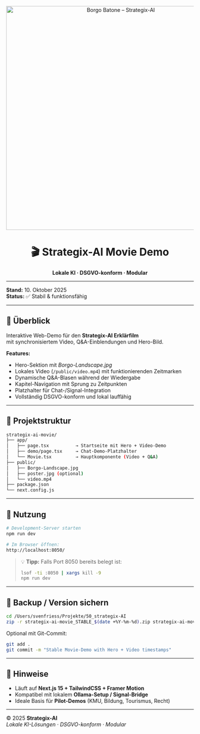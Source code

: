 <p align="center">
  <img src="public/Borgo-Landscape.jpg" width="600" alt="Borgo Batone – Strategix-AI" />
</p>

<h1 align="center">🎬 Strategix-AI Movie Demo</h1>
<p align="center"><b>Lokale KI · DSGVO-konform · Modular</b></p>

---

**Stand:** 10. Oktober 2025  
**Status:** ✅ Stabil & funktionsfähig  

---

## 🚀 Überblick

Interaktive Web-Demo für den **Strategix-AI Erklärfilm**  
mit synchronisiertem Video, Q&A-Einblendungen und Hero-Bild.

**Features:**
- Hero-Sektion mit *Borgo-Landscape.jpg*  
- Lokales Video (`/public/video.mp4`) mit funktionierenden Zeitmarken  
- Dynamische Q&A-Blasen während der Wiedergabe  
- Kapitel-Navigation mit Sprung zu Zeitpunkten  
- Platzhalter für Chat-/Signal-Integration  
- Vollständig DSGVO-konform und lokal lauffähig  

---

## 📂 Projektstruktur

```bash
strategix-ai-movie/
├── app/
│   ├── page.tsx          → Startseite mit Hero + Video-Demo
│   ├── demo/page.tsx     → Chat-Demo-Platzhalter
│   └── Movie.tsx         → Hauptkomponente (Video + Q&A)
├── public/
│   ├── Borgo-Landscape.jpg
│   ├── poster.jpg (optional)
│   └── video.mp4
├── package.json
└── next.config.js
```

---

## 🧠 Nutzung

```bash
# Development-Server starten
npm run dev

# Im Browser öffnen:
http://localhost:8050/
```

> 💡 **Tipp:** Falls Port 8050 bereits belegt ist:
> ```bash
> lsof -ti :8050 | xargs kill -9
> npm run dev
> ```

---

## 💾 Backup / Version sichern

```bash
cd /Users/svenfriess/Projekte/50_strategix-AI
zip -r strategix-ai-movie_STABLE_$(date +%Y-%m-%d).zip strategix-ai-movie
```

Optional mit Git-Commit:
```bash
git add .
git commit -m "Stable Movie-Demo with Hero + Video timestamps"
```

---

## 🧩 Hinweise

- Läuft auf **Next.js 15 + TailwindCSS + Framer Motion**
- Kompatibel mit lokalem **Ollama-Setup / Signal-Bridge**
- Ideale Basis für **Pilot-Demos** (KMU, Bildung, Tourismus, Recht)

---

© 2025 **Strategix-AI**  
_Lokale KI-Lösungen · DSGVO-konform · Modular_
